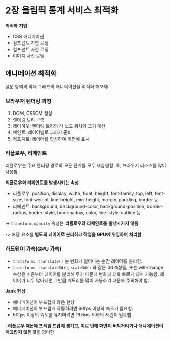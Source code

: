 # 2장 올림픽 통계 서비스 최적화

**최적화 기법**

- CSS 애니메이션
- 컴포넌트 지연 로딩
- 컴포넌트 사전 로딩
- 이미지 사전 로딩

## 애니메이션 최적화

설문 영역의 막대 그래프의 애니메이션을 최적화 해보자.

### 브라우저 렌더링 과정

1. DOM, CSSOM 생성
2. 렌더링 트리 구축
3. 레이아웃: 렌더링 트리의 각 노드 위치와 크기 계산
4. 페인트: 레이어별로 그리기 준비
5. 컴포지트: 레이어를 합성하여 화면에 표시

### 리플로우, 리페인트

리플로우는 주요 렌더링 경로의 모든 단계를 모두 재실행함. 즉, 브라우저 리소스를 많이 사용함.

**리플로우와 리페인트를 발생시키는 속성**

- 리플로우: position, display, width, float, height, font-family, top, left, font-size, font-weight, line-height, min-height, margin, padding, border 등
- 리페인트: background, background-color, background-position, border-radius, border-style, box-shadow, color, line-style, outline 등

-> `transform`, `opacity` 속성은 **리플로우와 리페인트를 발생시키지 않음**.

-> 해당 요소를 **별도의 레이어로 분리하고 작업을 GPU에 위임하여 처리함**.

### 하드웨어 가속(GPU 가속)

- `transform: translate()` 는 변화가 일어나는 순간 레이어를 분리함.
- `transform: translate3d()`, `scale3d()` 와 같은 3d 속성들, 또는 will-change 속성은 처음부터 레이어를 분리해 두기 때문에 변화에 더욱 빠르게 대처 가능함. 레이어가 너무 많아지면 그만큼 메모리를 많이 사용하기 때문에 주의해야 함.

**Jank 현상**

- 애니메이션이 부드럽지 않은 현상
- 애니메이션이 부드럽게 작동하려면 60fps 이상의 속도가 필요함.
- 60fps 이상의 속도를 유지하려면 16.6ms 이하의 시간이 필요함.

: **리플로우 때문에 프레임 드랍이 생기고, 이로 인해 화면이 버벅거리거나 애니메이션이 매끄럽지 않은 것**을 의미함

